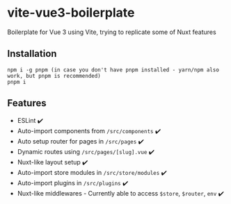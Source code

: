 # vite-vue3-boilerplate

Boilerplate for Vue 3 using Vite, trying to replicate some of Nuxt features

## Installation

```
npm i -g pnpm (in case you don't have pnpm installed - yarn/npm also work, but pnpm is recommended)
pnpm i
```

## Features

- ESLint ✔️
- Auto-import components from `/src/components` ✔️
- Auto setup router for pages in `/src/pages` ✔️
- Dynamic routes using `/src/pages/[slug].vue` ✔️
- Nuxt-like layout setup ✔️
- Auto-import store modules in `/src/store/modules` ✔️
- Auto-import plugins in `/src/plugins` ✔️
- Nuxt-like middlewares - Currently able to access `$store`, `$router`, `env` ✔️
